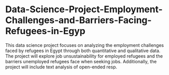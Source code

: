 # Data-Science-Project-Employment-Challenges-and-Barriers-Facing-Refugees-in-Egyp
This data science project focuses on analyzing the employment challenges faced by refugees in Egypt through both quantitative and qualitative data. The project will explore job unsustainability for employed refugees and the barriers unemployed refugees face when seeking jobs. Additionally, the project will include text analysis of open-ended resp.
